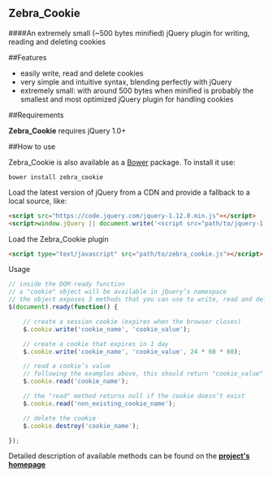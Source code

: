 ## Zebra_Cookie

####An extremely small (~500 bytes minified) jQuery plugin for writing, reading and deleting cookies

##Features

- easily write, read and delete cookies
- very simple and intuitive syntax, blending perfectly with jQuery
- extremely small: with around 500 bytes when minified is probably the smallest and most optimized jQuery plugin for handling cookies

##Requirements

**Zebra_Cookie** requires jQuery 1.0+

##How to use

Zebra_Cookie is also available as a [Bower](http://bower.io/) package. To install it use:

```
bower install zebra_cookie
```

Load the latest version of jQuery from a CDN and provide a fallback to a local source, like:

```html
<script src="https://code.jquery.com/jquery-1.12.0.min.js"></script>
<script>window.jQuery || document.write('<script src="path/to/jquery-1.12.0.js"><\/script>')</script>
```
Load the Zebra_Cookie plugin

```html
<script type="text/javascript" src="path/to/zebra_cookie.js"></script>
```

Usage

```javascript
// inside the DOM-ready function
// a "cookie" object will be available in jQuery’s namespace
// the object exposes 3 methods that you can use to write, read and delete cookies
$(document).ready(function() {

    // create a session cookie (expires when the browser closes)
    $.cookie.write('cookie_name', 'cookie_value');

    // create a cookie that expires in 1 day
    $.cookie.write('cookie_name', 'cookie_value', 24 * 60 * 60);

    // read a cookie’s value
    // following the examples above, this should return "cookie_value"
    $.cookie.read('cookie_name');

    // the "read" method returns null if the cookie doesn’t exist
    $.cookie.read('non_existing_cookie_name');

    // delete the cookie
    $.cookie.destroy('cookie_name');

});
```

Detailed description of available methods can be found on the **[project's homepage](http://stefangabos.ro/jquery/zebra_cookie/)**
